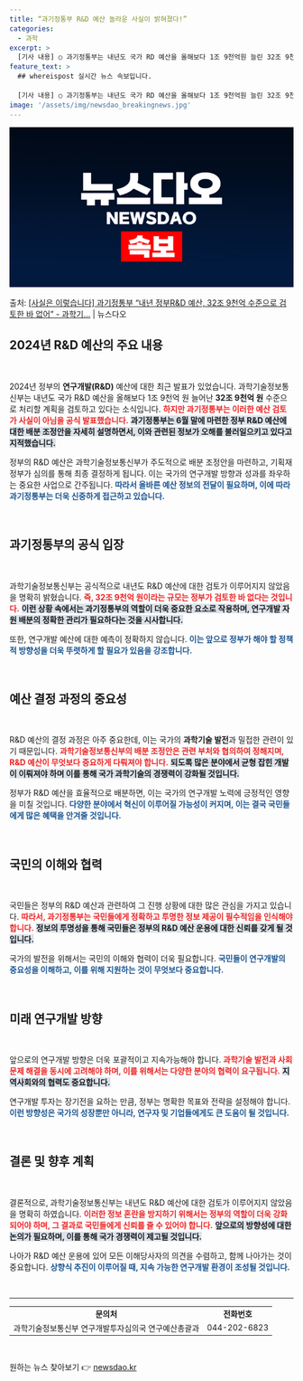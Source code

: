 ```yaml
---
title: “과기정통부 R&D 예산 놀라운 사실이 밝혀졌다!”
categories:
  - 과학
excerpt: >
  [기사 내용] ○ 과기정통부는 내년도 국가 RD 예산을 올해보다 1조 9천억원 늘린 32조 9천억원으로 검토…
feature_text: >
  ## whereispost 실시간 뉴스 속보입니다.

  [기사 내용] ○ 과기정통부는 내년도 국가 RD 예산을 올해보다 1조 9천억원 늘린 32조 9천억원으로 검토…
image: '/assets/img/newsdao_breakingnews.jpg'
---
```


![뉴스다오 속보](/assets/img/newsdao_breakingnews.jpg)

<p>출처: <a href="https://newsdao.kr/2155" rel="dofollow">[사실은 이렇습니다] 과기정통부 “내년 정부R&D 예산, 32조 9천억 수준으로 검토한 바 없어” - 과학기…</a> | 뉴스다오</p>

<h2 data-ke-size="size26">2024년 R&D 예산의 주요 내용</h2>

<p data-ke-size="size16">&nbsp;</p>

2024년 정부의 <b>연구개발(R&D)</b> 예산에 대한 최근 발표가 있었습니다. 과학기술정보통신부는 내년도 국가 R&D 예산을 올해보다 1조 9천억 원 늘어난 <b>32조 9천억 원</b> 수준으로 처리할 계획을 검토하고 있다는 소식입니다. <b><span style="color: #ee2323;">하지만 과기정통부는 이러한 예산 검토가 사실이 아님을 공식 발표했습니다.</span></b> <b><span style="background-color: #21538527;">과기정통부는 6월 말에 마련한 정부 R&D 예산에 대한 배분 조정안을 자세히 설명하면서, 이와 관련된 정보가 오해를 불러일으키고 있다고 지적했습니다.</span></b> 

정부의 R&D 예산은 과학기술정보통신부가 주도적으로 배분 조정안을 마련하고, 기획재정부가 심의를 통해 최종 결정하게 됩니다. 이는 국가의 연구개발 방향과 성과를 좌우하는 중요한 사업으로 간주됩니다. <b><span style="color: #1a5490;">따라서 올바른 예산 정보의 전달이 필요하며, 이에 따라 과기정통부는 더욱 신중하게 접근하고 있습니다.</span></b>

<p data-ke-size="size16">&nbsp;</p>

<h2 data-ke-size="size26">과기정통부의 공식 입장</h2>

<p data-ke-size="size16">&nbsp;</p>

과학기술정보통신부는 공식적으로 내년도 R&D 예산에 대한 검토가 이루어지지 않았음을 명확히 밝혔습니다. <b><span style="color: #ee2323;">즉, 32조 9천억 원이라는 규모는 정부가 검토한 바 없다는 것입니다.</span></b> <b><span style="background-color: #21538527;">이런 상황 속에서는 과기정통부의 역할이 더욱 중요한 요소로 작용하며, 연구개발 자원 배분의 정확한 관리가 필요하다는 것을 시사합니다.</span></b> 

또한, 연구개발 예산에 대한 예측이 정확하지 않습니다. <b><span style="color: #1a5490;">이는 앞으로 정부가 해야 할 정책적 방향성을 더욱 뚜렷하게 할 필요가 있음을 강조합니다.</span></b> 

<p data-ke-size="size16">&nbsp;</p>

<h2 data-ke-size="size26">예산 결정 과정의 중요성</h2>

<p data-ke-size="size16">&nbsp;</p>

R&D 예산의 결정 과정은 아주 중요한데, 이는 국가의 <b>과학기술 발전</b>과 밀접한 관련이 있기 때문입니다. <b><span style="color: #ee2323;">과학기술정보통신부의 배분 조정안은 관련 부처와 협의하여 정해지며, R&D 예산이 무엇보다 중요하게 다뤄져야 합니다.</span></b> <b><span style="background-color: #21538527;">되도록 많은 분야에서 균형 잡힌 개발이 이뤄져야 하며 이를 통해 국가 과학기술의 경쟁력이 강화될 것입니다.</span></b>

정부가 R&D 예산을 효율적으로 배분하면, 이는 국가의 연구개발 노력에 긍정적인 영향을 미칠 것입니다. <b><span style="color: #1a5490;">다양한 분야에서 혁신이 이루어질 가능성이 커지며, 이는 결국 국민들에게 많은 혜택을 안겨줄 것입니다.</span></b> 

<p data-ke-size="size16">&nbsp;</p>

<h2 data-ke-size="size26">국민의 이해와 협력</h2>

<p data-ke-size="size16">&nbsp;</p>

국민들은 정부의 R&D 예산과 관련하여 그 진행 상황에 대한 많은 관심을 가지고 있습니다. <b><span style="color: #ee2323;">따라서, 과기정통부는 국민들에게 정확하고 투명한 정보 제공이 필수적임을 인식해야 합니다.</span></b> <b><span style="background-color: #21538527;">정보의 투명성을 통해 국민들은 정부의 R&D 예산 운용에 대한 신뢰를 갖게 될 것입니다.</span></b> 

국가의 발전을 위해서는 국민의 이해와 협력이 더욱 필요합니다. <b><span style="color: #1a5490;">국민들이 연구개발의 중요성을 이해하고, 이를 위해 지원하는 것이 무엇보다 중요합니다.</span></b> 

<p data-ke-size="size16">&nbsp;</p>

<h2 data-ke-size="size26">미래 연구개발 방향</h2>

<p data-ke-size="size16">&nbsp;</p>

앞으로의 연구개발 방향은 더욱 포괄적이고 지속가능해야 합니다. <b><span style="color: #ee2323;">과학기술 발전과 사회 문제 해결을 동시에 고려해야 하며, 이를 위해서는 다양한 분야의 협력이 요구됩니다.</span></b> <b><span style="background-color: #21538527;">지역사회와의 협력도 중요합니다.</span></b> 

연구개발 투자는 장기전을 요하는 만큼, 정부는 명확한 목표와 전략을 설정해야 합니다. <b><span style="color: #1a5490;">이런 방향성은 국가의 성장뿐만 아니라, 연구자 및 기업들에게도 큰 도움이 될 것입니다.</span></b> 

<p data-ke-size="size16">&nbsp;</p>

<h2 data-ke-size="size26">결론 및 향후 계획</h2>

<p data-ke-size="size16">&nbsp;</p>

결론적으로, 과학기술정보통신부는 내년도 R&D 예산에 대한 검토가 이루어지지 않았음을 명확히 하였습니다. <b><span style="color: #ee2323;">이러한 정보 혼란을 방지하기 위해서는 정부의 역할이 더욱 강화되어야 하며, 그 결과로 국민들에게 신뢰를 줄 수 있어야 합니다.</span></b> <b><span style="background-color: #21538527;">앞으로의 방향성에 대한 논의가 필요하며, 이를 통해 국가 경쟁력이 제고될 것입니다.</span></b> 

나아가 R&D 예산 운용에 있어 모든 이해당사자의 의견을 수렴하고, 함께 나아가는 것이 중요합니다. <b><span style="color: #1a5490;">상향식 추진이 이루어질 때, 지속 가능한 연구개발 환경이 조성될 것입니다.</span></b> 

<p data-ke-size="size16">&nbsp;</p>

<hr />

<table style="text-align: left; border-collapse: collapse;">
  <tr>
    <td style="text-align: center; height: 17px;"><b>문의처</b></td>
    <td style="text-align: center; height: 17px;"><b>전화번호</b></td>
  </tr>
  <tr>
    <td style="text-align: center; height: 17px;">과학기술정보통신부 연구개발투자심의국 연구예산총괄과</td>
    <td style="text-align: center; height: 17px;">044-202-6823</td>
  </tr>
</table>

<p data-ke-size="size16">&nbsp;</p> 

원하는 뉴스 찾아보기 👉 <a href="https://newsdao.kr" rel="dofollow">newsdao.kr</a>


